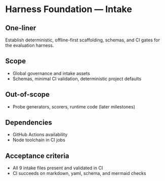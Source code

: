 # Harness Foundation — Intake

## One-liner
Establish deterministic, offline-first scaffolding, schemas, and CI gates for the evaluation harness.

## Scope
- Global governance and intake assets
- Schemas, minimal CI validation, deterministic project defaults

## Out-of-scope
- Probe generators, scorers, runtime code (later milestones)

## Dependencies
- GitHub Actions availability
- Node toolchain in CI jobs

## Acceptance criteria
- All 9 intake files present and validated in CI
- CI succeeds on markdown, yaml, schema, and mermaid checks
